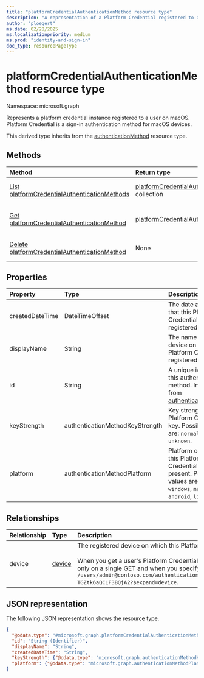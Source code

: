 ```yaml
---
title: "platformCredentialAuthenticationMethod resource type"
description: "A representation of a Platform Credential registered to a user. Platform Credential is a sign-in authentication method."
author: "ploegert"
ms.date: 02/28/2025
ms.localizationpriority: medium
ms.prod: "identity-and-sign-in"
doc_type: resourcePageType
---
```


# platformCredentialAuthenticationMethod resource type

Namespace: microsoft.graph

Represents a platform credential instance registered to a user on macOS. Platform Credential is a sign-in authentication method for macOS devices.

This derived type inherits from the [authenticationMethod](authenticationmethod.md) resource type.

## Methods

|Method|Return type|Description|
|:---|:---|:---|
|[List platformCredentialAuthenticationMethods](../api/platformcredentialauthenticationmethod-list.md)|[platformCredentialAuthenticationMethod](../resources/platformcredentialauthenticationmethod.md) collection|Get a list of the [platformCredentialAuthenticationMethod](../resources/platformcredentialauthenticationmethod.md) objects and their properties.|
|[Get platformCredentialAuthenticationMethod](../api/platformcredentialauthenticationmethod-get.md)|[platformCredentialAuthenticationMethod](../resources/platformcredentialauthenticationmethod.md)|Read the properties and relationships of a [platformCredentialAuthenticationMethod](../resources/platformcredentialauthenticationmethod.md) object.|
|[Delete platformCredentialAuthenticationMethod](../api/platformcredentialauthenticationmethod-delete.md)|None|Delete a [platformCredentialAuthenticationMethod](../resources/platformcredentialauthenticationmethod.md) object.|

## Properties

|Property|Type|Description|
|:---|:---|:---|
|createdDateTime|DateTimeOffset|The date and time that this Platform Credential Key was registered.|
|displayName|String|The name of the device on which Platform Credential is registered.|
|id|String|A unique identifier for this authentication method. Inherited from [authenticationMethod](../resources/authenticationmethod.md)|
|keyStrength|authenticationMethodKeyStrength|Key strength of this Platform Credential key. Possible values are: `normal`, `weak`, `unknown`.|
|platform|authenticationMethodPlatform|Platform on which this Platform Credential key is present. Possible values are: `unknown`, `windows`, `macOS`,`iOS`, `android`, `linux`.|

## Relationships

|Relationship|Type|Description|
|:---|:---|:---|
|device|[device](../resources/device.md)|The registered device on which this Platform Credential resides. Supports `$expand`. <br/><br/>When you get a user's Platform Credential registration information, this property is returned only on a single GET and when you specify `?$expand`. For example, GET `/users/admin@contoso.com/authentication/platformCredentialAuthenticationMethod/_jpuR-TGZtk6aQCLF3BQjA2?$expand=device`.|

## JSON representation

The following JSON representation shows the resource type.
<!-- {
  "blockType": "resource",
  "keyProperty": "id",
  "@odata.type": "microsoft.graph.platformCredentialAuthenticationMethod",
  "baseType": "microsoft.graph.authenticationMethod",
  "openType": false
}
-->
``` json
{
  "@odata.type": "#microsoft.graph.platformCredentialAuthenticationMethod",
  "id": "String (Identifier)",
  "displayName": "String",
  "createdDateTime": "String",
  "keyStrength": {"@odata.type": "microsoft.graph.authenticationMethodKeyStrength"},
  "platform": {"@odata.type": "microsoft.graph.authenticationMethodPlatform"}
}
```